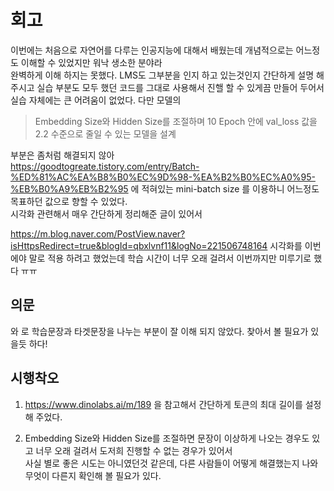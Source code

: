 # 회고
이번에는 처음으로 자연어를 다루는 인공지능에 대해서 배웠는데 개념적으로는 어느정도 이해할 수 있었지만 워낙 생소한 분야라  
완벽하게 이해 하지는 못했다. LMS도 그부분을 인지 하고 있는것인지 간단하게 설명 해주시고
실습 부분도 모두 했던 코드를 그대로 사용해서 진핼 할 수 있게끔 만들어 두어서 실습 자체에는 큰 어려움이 없었다. 다만 모델의
>Embedding Size와 Hidden Size를 조절하며 10 Epoch 안에 val_loss 값을 2.2 수준으로 줄일 수 있는 모델을 설계  

부분은 좀처럼 해결되지 않아  
https://goodtogreate.tistory.com/entry/Batch-%ED%81%AC%EA%B8%B0%EC%9D%98-%EA%B2%B0%EC%A0%95-%EB%B0%A9%EB%B2%95 에 적혀있는 mini-batch size 를 이용하니 어느정도 목표하던 값으로 향할 수 있었다.  
시각화 관련해서 매우 간단하게 정리해준 글이 있어서  

https://m.blog.naver.com/PostView.naver?isHttpsRedirect=true&blogId=qbxlvnf11&logNo=221506748164
시각화를 이번에야 말로 적용 하려고 했었는데 학습 시간이 너무 오래 걸려서 이번까지만 미루기로 했다 ㅠㅠ

## 의문
<start>와 <end>로 학습문장과 타겟문장을 나누는 부분이 잘 이해 되지 않았다. 찾아서 볼 필요가 있을듯 하다!  


## 시행착오
1. https://www.dinolabs.ai/m/189 을 참고해서 간단하게 토큰의 최대 길이를 설정해 주었다.  
  
2. Embedding Size와 Hidden Size를 조절하면 문장이 이상하게 나오는 경우도 있고 너무 오래 걸려서 도저희 진행할 수 없는 경우가 있어서  
사실 별로 좋은 시도는 아니였던것 같은데, 다른 사람들이 어떻게 해결했는지 나와 무엇이 다른지 확인해 볼 필요가 있다.  
